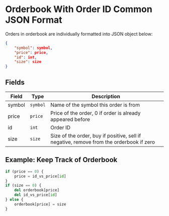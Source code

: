 # Orderbook With Order ID Common JSON Format

Orders in orderbook are individually formatted into JSON object below:

```json
{
    "symbol": symbol,
    "price": price,
    "id": int,
    "size": size
}
```

## Fields

| Field  | Type     | Description                                                                             |
| ------ | -------- | --------------------------------------------------------------------------------------- |
| symbol | `symbol` | Name of the symbol this order is from                                                   |
| price  | `price`  | Price of the order, 0 if order is already appeared before                               |
| id     | `int`    | Order ID                                                                                |
| size   | `size`   | Size of the order, buy if positive, sell if negative, remove from the orderbook if zero |

## Example: Keep Track of Orderbook

```python
if (price == 0) {
    price = id_vs_price[id]
}
if (size == 0) {
    del orderbook[price]
    del id_vs_price[id]
} else {
    orderbook[price] = size
}
```
